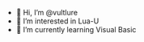 - 👋 Hi, I’m @vultlure
- 👀 I’m interested in Lua-U
- 🌱 I’m currently learning Visual Basic

<!---
vultlure/vultlure is a ✨ special ✨ repository because its `README.md` (this file) appears on your GitHub profile.
You can click the Preview link to take a look at your changes.
--->
